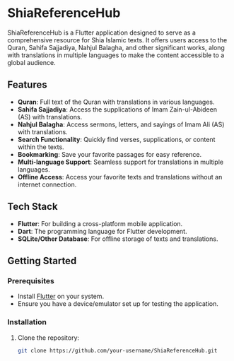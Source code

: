 # ShiaReferenceHub

ShiaReferenceHub is a Flutter application designed to serve as a comprehensive resource for Shia Islamic texts. It offers users access to the Quran, Sahifa Sajjadiya, Nahjul Balagha, and other significant works, along with translations in multiple languages to make the content accessible to a global audience.

## Features
- **Quran**: Full text of the Quran with translations in various languages.
- **Sahifa Sajjadiya**: Access the supplications of Imam Zain-ul-Abideen (AS) with translations.
- **Nahjul Balagha**: Access sermons, letters, and sayings of Imam Ali (AS) with translations.
- **Search Functionality**: Quickly find verses, supplications, or content within the texts.
- **Bookmarking**: Save your favorite passages for easy reference.
- **Multi-language Support**: Seamless support for translations in multiple languages.
- **Offline Access**: Access your favorite texts and translations without an internet connection.

## Tech Stack
- **Flutter**: For building a cross-platform mobile application.
- **Dart**: The programming language for Flutter development.
- **SQLite/Other Database**: For offline storage of texts and translations.

## Getting Started

### Prerequisites
- Install [Flutter](https://flutter.dev/docs/get-started/install) on your system.
- Ensure you have a device/emulator set up for testing the application.

### Installation
1. Clone the repository:
   ```bash
   git clone https://github.com/your-username/ShiaReferenceHub.git
